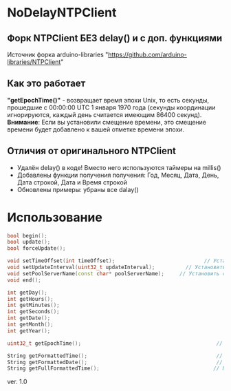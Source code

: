 # NoDelayNTPClient
## Форк NTPClient БЕЗ delay() и с доп. функциями
Источник форка arduino-libraries "https://github.com/arduino-libraries/NTPClient"


## Как это работает
**"getEpochTime()"** - возвращает время эпохи Unix, то есть секунды, прошедшие 
с 00:00:00 UTC 1 января 1970 года (секунды координации игнорируются, каждый день считается имеющим 86400 секунд). 
**Внимание**: Если вы установили смещение времени, это смещение времени будет добавлено к вашей отметке времени эпохи.

## Отличия от оригинального NTPClient
- Удалён delay() в коде! Вместо него используются таймеры на millis()
- Добавлены функции получения получения: Год, Месяц, Дата, День, Дата строкой, Дата и Время строкой
- Обновлены примеры: убраны все dalay()

# Использование
```cpp
bool begin();											                    // Запустить
bool update();											                  // Запросить и обновить время с сервера (если настал период обновления)
bool forceUpdate();										                // Принудительно запросить и обновить время с сервера

void setTimeOffset(int timeOffset);						        // Установить часовой пояс "в секундах"
void setUpdateInterval(uint32_t updateInterval);		  // Установить интервал обновления "в миллисекундах"
void setPoolServerName(const char* poolServerName);		// Установить сервер обновления (по умолчанию: ru.pool.ntp.org)
void end();												                    // Остановить

int getDay();											                    // Получить день недели в виде числа (1 - ПН; 2 - ВТ; 3 - СР; 4 - ЧТ; 5 - ПТ; 6 - СБ; 7 - ВС)
int getHours();											                  // Получить часы
int getMinutes();										                  // Получить минуты
int getSeconds();										                  // Получить секунды
int getDate();											                  // Получить  дату
int getMonth();											                  // Получить месяц
int getYear();											                  // Получить  год

uint32_t getEpochTime();						               		// Получить Unix время

String getFormattedTime();								            // Получить строку времени 'ЧЧ:ММ:СС'
String getFormattedDate();								            // Получить строку даты 'ДД.ММ.ГГГГ'
String getFullFormattedTime();							           // Получить строку даты и времени 'ДД:ММ:ГГГГ ЧЧ:ММ:СС'

```

ver. 1.0
